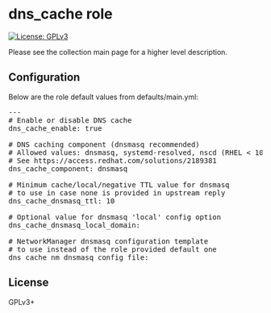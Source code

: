 # dns_cache role

[![License: GPLv3](https://img.shields.io/badge/license-GPLv3-brightgreen.svg)](https://www.gnu.org/licenses/gpl-3.0)

Please see the collection main page for a higher level description.

## Configuration

Below are the role default values from defaults/main.yml:

<pre>
---
# Enable or disable DNS cache
dns_cache_enable: true

# DNS caching component (dnsmasq recommended)
# Allowed values: dnsmasq, systemd-resolved, nscd (RHEL < 10)
# See https://access.redhat.com/solutions/2189381
dns_cache_component: dnsmasq

# Minimum cache/local/negative TTL value for dnsmasq
# to use in case none is provided in upstream reply
dns_cache_dnsmasq_ttl: 10

# Optional value for dnsmasq 'local' config option
dns_cache_dnsmasq_local_domain:

# NetworkManager dnsmasq configuration template
# to use instead of the role provided default one
dns_cache_nm_dnsmasq_config_file:
</pre>

## License

GPLv3+
